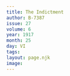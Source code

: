 ```yaml
---
title: The Indictment
author: B-7387
issue: 27
volume: 6
year: 1917
month: 25
day: VI
tags:
layout: page.njk
image:
---
```




